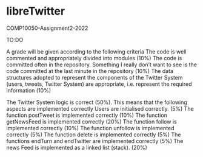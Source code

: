 # libreTwitter
COMP10050-Assignment2-2022  


TO:DO

A grade will be given according to the following criteria
The code is well commented and appropriately divided into modules (10%)
The code is committed often in the repository. Something I really don’t want to see is the code committed at the last minute in the repository  (10%)
The data structures adopted to represent the components of the Twitter System  (users, tweets, Twitter System) are appropriate, i.e. represent the required information (10%)

The Twitter System logic is correct (50%). This means that the following aspects are implemented correctly
Users are initialised correctly. (5%)
The function postTweet is implemented correctly (10%)
The function getNewsFeed is implemented correctly (20%)
The function follow is implemented correctly (10%)
The function unfollow is implemented correctly (5%)
The function delete is implemented correctly (5%)
The functions endTurn and endTwitter are implemented correctly (5%)
The news Feed is implemented as a linked list (stack). (20%)

